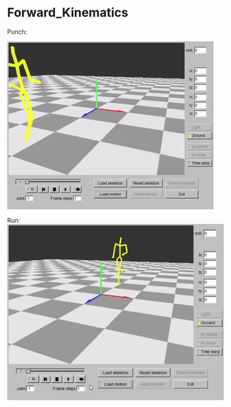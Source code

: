 # Forward_Kinematics

Punch:

![alt text](https://github.com/LYC0320/Forward_Kinematics/blob/master/Example01.gif)

Run:
![alt text](https://github.com/LYC0320/Forward_Kinematics/blob/master/Example02.gif)
